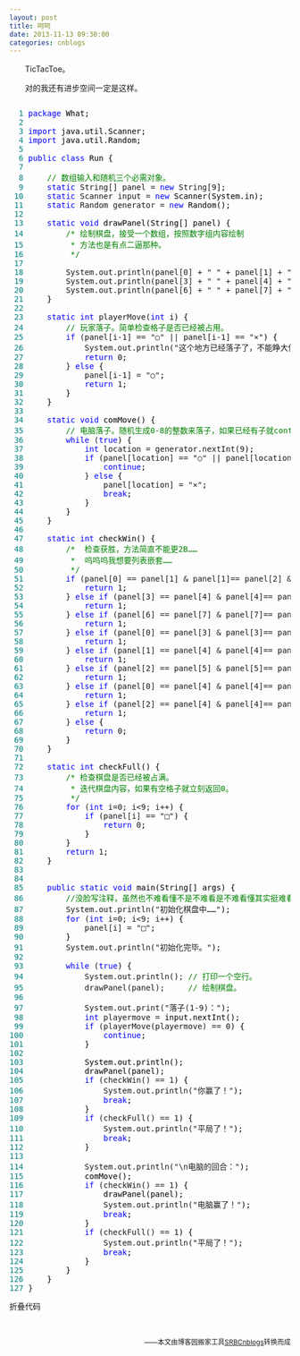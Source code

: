 ```yaml
---
layout: post
title: 呵呵
date: 2013-11-13 09:30:00
categories: cnblogs
---
```


<p>　　TicTacToe。</p>
<p>　　对的我还有进步空间一定是这样。</p>
<div class="cnblogs_code" onclick="cnblogs_code_show('7685fa8c-f6ad-419e-aa96-b29b5d1eb350')"><img id="code_img_closed_7685fa8c-f6ad-419e-aa96-b29b5d1eb350" class="code_img_closed" src="http://images.cnblogs.com/OutliningIndicators/ContractedBlock.gif" alt="" /><img id="code_img_opened_7685fa8c-f6ad-419e-aa96-b29b5d1eb350" class="code_img_opened" style="display: none;" onclick="cnblogs_code_hide('7685fa8c-f6ad-419e-aa96-b29b5d1eb350',event)" src="http://images.cnblogs.com/OutliningIndicators/ExpandedBlockStart.gif" alt="" />
<div id="cnblogs_code_open_7685fa8c-f6ad-419e-aa96-b29b5d1eb350" class="cnblogs_code_hide">
<pre><span style="color: #008080;">  1</span> <span style="color: #0000ff;">package</span><span style="color: #000000;"> What;
</span><span style="color: #008080;">  2</span> 
<span style="color: #008080;">  3</span> <span style="color: #0000ff;">import</span><span style="color: #000000;"> java.util.Scanner;
</span><span style="color: #008080;">  4</span> <span style="color: #0000ff;">import</span><span style="color: #000000;"> java.util.Random;
</span><span style="color: #008080;">  5</span> 
<span style="color: #008080;">  6</span> <span style="color: #0000ff;">public</span> <span style="color: #0000ff;">class</span><span style="color: #000000;"> Run {
</span><span style="color: #008080;">  7</span>     
<span style="color: #008080;">  8</span>     <span style="color: #008000;">//</span><span style="color: #008000;"> 数组输入和随机三个必需对象。</span>
<span style="color: #008080;">  9</span>     <span style="color: #0000ff;">static</span> String[] panel = <span style="color: #0000ff;">new</span> String[9<span style="color: #000000;">];
</span><span style="color: #008080;"> 10</span>     <span style="color: #0000ff;">static</span> Scanner input = <span style="color: #0000ff;">new</span><span style="color: #000000;"> Scanner(System.in);
</span><span style="color: #008080;"> 11</span>     <span style="color: #0000ff;">static</span> Random generator = <span style="color: #0000ff;">new</span><span style="color: #000000;"> Random();
</span><span style="color: #008080;"> 12</span>     
<span style="color: #008080;"> 13</span>     <span style="color: #0000ff;">static</span> <span style="color: #0000ff;">void</span><span style="color: #000000;"> drawPanel(String[] panel) {
</span><span style="color: #008080;"> 14</span>         <span style="color: #008000;">/*</span><span style="color: #008000;"> 绘制棋盘，接受一个数组，按照数字组内容绘制
</span><span style="color: #008080;"> 15</span> <span style="color: #008000;">         * 方法也是有点二逼那种。
</span><span style="color: #008080;"> 16</span>          <span style="color: #008000;">*/</span>
<span style="color: #008080;"> 17</span>         
<span style="color: #008080;"> 18</span>         System.out.println(panel[0] + " " + panel[1] + " " + panel[2<span style="color: #000000;">]);
</span><span style="color: #008080;"> 19</span>         System.out.println(panel[3] + " " + panel[4] + " " + panel[5<span style="color: #000000;">]);
</span><span style="color: #008080;"> 20</span>         System.out.println(panel[6] + " " + panel[7] + " " + panel[8<span style="color: #000000;">]);
</span><span style="color: #008080;"> 21</span> <span style="color: #000000;">    }
</span><span style="color: #008080;"> 22</span>     
<span style="color: #008080;"> 23</span>     <span style="color: #0000ff;">static</span> <span style="color: #0000ff;">int</span> playerMove(<span style="color: #0000ff;">int</span><span style="color: #000000;"> i) {
</span><span style="color: #008080;"> 24</span>         <span style="color: #008000;">//</span><span style="color: #008000;"> 玩家落子。简单检查格子是否已经被占用。</span>
<span style="color: #008080;"> 25</span>         <span style="color: #0000ff;">if</span> (panel[i-1] == "○" || panel[i-1] == "&times;"<span style="color: #000000;">) {
</span><span style="color: #008080;"> 26</span>             System.out.println("这个地方已经落子了，不能睁大你的狗眼仔细看看么？"<span style="color: #000000;">);
</span><span style="color: #008080;"> 27</span>             <span style="color: #0000ff;">return</span> 0<span style="color: #000000;">;
</span><span style="color: #008080;"> 28</span>         } <span style="color: #0000ff;">else</span><span style="color: #000000;"> {
</span><span style="color: #008080;"> 29</span>             panel[i-1] = "○"<span style="color: #000000;">;
</span><span style="color: #008080;"> 30</span>             <span style="color: #0000ff;">return</span> 1<span style="color: #000000;">;
</span><span style="color: #008080;"> 31</span> <span style="color: #000000;">        }
</span><span style="color: #008080;"> 32</span> <span style="color: #000000;">    }
</span><span style="color: #008080;"> 33</span>     
<span style="color: #008080;"> 34</span>     <span style="color: #0000ff;">static</span> <span style="color: #0000ff;">void</span><span style="color: #000000;"> comMove() {
</span><span style="color: #008080;"> 35</span>         <span style="color: #008000;">//</span><span style="color: #008000;"> 电脑落子。随机生成0-8的整数来落子，如果已经有子就continue掉重新生成随机数。</span>
<span style="color: #008080;"> 36</span>         <span style="color: #0000ff;">while</span> (<span style="color: #0000ff;">true</span><span style="color: #000000;">) {
</span><span style="color: #008080;"> 37</span>             <span style="color: #0000ff;">int</span> location = generator.nextInt(9<span style="color: #000000;">);
</span><span style="color: #008080;"> 38</span>             <span style="color: #0000ff;">if</span> (panel[location] == "○" || panel[location] == "&times;"<span style="color: #000000;">) {
</span><span style="color: #008080;"> 39</span>                 <span style="color: #0000ff;">continue</span><span style="color: #000000;">;
</span><span style="color: #008080;"> 40</span>             } <span style="color: #0000ff;">else</span><span style="color: #000000;"> {
</span><span style="color: #008080;"> 41</span>                 panel[location] = "&times;"<span style="color: #000000;">;
</span><span style="color: #008080;"> 42</span>                 <span style="color: #0000ff;">break</span><span style="color: #000000;">;
</span><span style="color: #008080;"> 43</span> <span style="color: #000000;">            }
</span><span style="color: #008080;"> 44</span> <span style="color: #000000;">        }
</span><span style="color: #008080;"> 45</span> <span style="color: #000000;">    }
</span><span style="color: #008080;"> 46</span>     
<span style="color: #008080;"> 47</span>     <span style="color: #0000ff;">static</span> <span style="color: #0000ff;">int</span><span style="color: #000000;"> checkWin() {
</span><span style="color: #008080;"> 48</span>         <span style="color: #008000;">/*</span><span style="color: #008000;">  检查获胜，方法简直不能更2B&hellip;&hellip;
</span><span style="color: #008080;"> 49</span> <span style="color: #008000;">         *  呜呜呜我想要列表嵌套&hellip;&hellip;
</span><span style="color: #008080;"> 50</span>          <span style="color: #008000;">*/</span>
<span style="color: #008080;"> 51</span>         <span style="color: #0000ff;">if</span> (panel[0] == panel[1] &amp; panel[1]== panel[2] &amp; panel[0] != "□"<span style="color: #000000;">) {
</span><span style="color: #008080;"> 52</span>             <span style="color: #0000ff;">return</span> 1<span style="color: #000000;">;
</span><span style="color: #008080;"> 53</span>         } <span style="color: #0000ff;">else</span> <span style="color: #0000ff;">if</span> (panel[3] == panel[4] &amp; panel[4]== panel[5] &amp; panel[3] != "□"<span style="color: #000000;">) {
</span><span style="color: #008080;"> 54</span>             <span style="color: #0000ff;">return</span> 1<span style="color: #000000;">;
</span><span style="color: #008080;"> 55</span>         } <span style="color: #0000ff;">else</span> <span style="color: #0000ff;">if</span> (panel[6] == panel[7] &amp; panel[7]== panel[8] &amp; panel[6] != "□"<span style="color: #000000;">) {
</span><span style="color: #008080;"> 56</span>             <span style="color: #0000ff;">return</span> 1<span style="color: #000000;">;
</span><span style="color: #008080;"> 57</span>         } <span style="color: #0000ff;">else</span> <span style="color: #0000ff;">if</span> (panel[0] == panel[3] &amp; panel[3]== panel[6] &amp; panel[0] != "□"<span style="color: #000000;">) {
</span><span style="color: #008080;"> 58</span>             <span style="color: #0000ff;">return</span> 1<span style="color: #000000;">;
</span><span style="color: #008080;"> 59</span>         } <span style="color: #0000ff;">else</span> <span style="color: #0000ff;">if</span> (panel[1] == panel[4] &amp; panel[4]== panel[7] &amp; panel[1] != "□"<span style="color: #000000;">) {
</span><span style="color: #008080;"> 60</span>             <span style="color: #0000ff;">return</span> 1<span style="color: #000000;">;
</span><span style="color: #008080;"> 61</span>         } <span style="color: #0000ff;">else</span> <span style="color: #0000ff;">if</span> (panel[2] == panel[5] &amp; panel[5]== panel[8] &amp; panel[2] != "□"<span style="color: #000000;">) {
</span><span style="color: #008080;"> 62</span>             <span style="color: #0000ff;">return</span> 1<span style="color: #000000;">;
</span><span style="color: #008080;"> 63</span>         } <span style="color: #0000ff;">else</span> <span style="color: #0000ff;">if</span> (panel[0] == panel[4] &amp; panel[4]== panel[8] &amp; panel[0] != "□"<span style="color: #000000;">) {
</span><span style="color: #008080;"> 64</span>             <span style="color: #0000ff;">return</span> 1<span style="color: #000000;">;
</span><span style="color: #008080;"> 65</span>         } <span style="color: #0000ff;">else</span> <span style="color: #0000ff;">if</span> (panel[2] == panel[4] &amp; panel[4]== panel[6] &amp; panel[2] != "□"<span style="color: #000000;">) {
</span><span style="color: #008080;"> 66</span>             <span style="color: #0000ff;">return</span> 1<span style="color: #000000;">;
</span><span style="color: #008080;"> 67</span>         } <span style="color: #0000ff;">else</span><span style="color: #000000;"> {
</span><span style="color: #008080;"> 68</span>             <span style="color: #0000ff;">return</span> 0<span style="color: #000000;">;
</span><span style="color: #008080;"> 69</span> <span style="color: #000000;">        }
</span><span style="color: #008080;"> 70</span> <span style="color: #000000;">    }
</span><span style="color: #008080;"> 71</span>     
<span style="color: #008080;"> 72</span>     <span style="color: #0000ff;">static</span> <span style="color: #0000ff;">int</span><span style="color: #000000;"> checkFull() {
</span><span style="color: #008080;"> 73</span>         <span style="color: #008000;">/*</span><span style="color: #008000;"> 检查棋盘是否已经被占满。
</span><span style="color: #008080;"> 74</span> <span style="color: #008000;">         * 迭代棋盘内容，如果有空格子就立刻返回0。
</span><span style="color: #008080;"> 75</span>          <span style="color: #008000;">*/</span>
<span style="color: #008080;"> 76</span>         <span style="color: #0000ff;">for</span> (<span style="color: #0000ff;">int</span> i=0; i&lt;9; i++<span style="color: #000000;">) {
</span><span style="color: #008080;"> 77</span>             <span style="color: #0000ff;">if</span> (panel[i] == "□"<span style="color: #000000;">) {
</span><span style="color: #008080;"> 78</span>                 <span style="color: #0000ff;">return</span> 0<span style="color: #000000;">;
</span><span style="color: #008080;"> 79</span> <span style="color: #000000;">            }
</span><span style="color: #008080;"> 80</span> <span style="color: #000000;">        }
</span><span style="color: #008080;"> 81</span>         <span style="color: #0000ff;">return</span> 1<span style="color: #000000;">;
</span><span style="color: #008080;"> 82</span> <span style="color: #000000;">    }
</span><span style="color: #008080;"> 83</span>     
<span style="color: #008080;"> 84</span>     
<span style="color: #008080;"> 85</span>     <span style="color: #0000ff;">public</span> <span style="color: #0000ff;">static</span> <span style="color: #0000ff;">void</span><span style="color: #000000;"> main(String[] args) {
</span><span style="color: #008080;"> 86</span>         <span style="color: #008000;">//</span><span style="color: #008000;">没脸写注释，虽然也不难看懂不是不难看是不难看懂其实挺难看的。</span>
<span style="color: #008080;"> 87</span>         System.out.println("初始化棋盘中&hellip;&hellip;"<span style="color: #000000;">);
</span><span style="color: #008080;"> 88</span>         <span style="color: #0000ff;">for</span> (<span style="color: #0000ff;">int</span> i=0; i&lt;9; i++<span style="color: #000000;">) {
</span><span style="color: #008080;"> 89</span>             panel[i] = "□"<span style="color: #000000;">;
</span><span style="color: #008080;"> 90</span> <span style="color: #000000;">        }
</span><span style="color: #008080;"> 91</span>         System.out.println("初始化完毕。"<span style="color: #000000;">);
</span><span style="color: #008080;"> 92</span>         
<span style="color: #008080;"> 93</span>         <span style="color: #0000ff;">while</span> (<span style="color: #0000ff;">true</span><span style="color: #000000;">) {
</span><span style="color: #008080;"> 94</span>             System.out.println(); <span style="color: #008000;">//</span><span style="color: #008000;"> 打印一个空行。</span>
<span style="color: #008080;"> 95</span>             drawPanel(panel);     <span style="color: #008000;">//</span><span style="color: #008000;"> 绘制棋盘。</span>
<span style="color: #008080;"> 96</span>             
<span style="color: #008080;"> 97</span>             System.out.print("落子(1-9)："<span style="color: #000000;">);
</span><span style="color: #008080;"> 98</span>             <span style="color: #0000ff;">int</span> playermove =<span style="color: #000000;"> input.nextInt();
</span><span style="color: #008080;"> 99</span>             <span style="color: #0000ff;">if</span> (playerMove(playermove) == 0<span style="color: #000000;">) {
</span><span style="color: #008080;">100</span>                 <span style="color: #0000ff;">continue</span><span style="color: #000000;">;
</span><span style="color: #008080;">101</span> <span style="color: #000000;">            }
</span><span style="color: #008080;">102</span>             
<span style="color: #008080;">103</span> <span style="color: #000000;">            System.out.println();
</span><span style="color: #008080;">104</span> <span style="color: #000000;">            drawPanel(panel);
</span><span style="color: #008080;">105</span>             <span style="color: #0000ff;">if</span> (checkWin() == 1<span style="color: #000000;">) {
</span><span style="color: #008080;">106</span>                 System.out.println("你赢了！"<span style="color: #000000;">);
</span><span style="color: #008080;">107</span>                 <span style="color: #0000ff;">break</span><span style="color: #000000;">;
</span><span style="color: #008080;">108</span> <span style="color: #000000;">            }
</span><span style="color: #008080;">109</span>             <span style="color: #0000ff;">if</span> (checkFull() == 1<span style="color: #000000;">) {
</span><span style="color: #008080;">110</span>                 System.out.println("平局了！"<span style="color: #000000;">);
</span><span style="color: #008080;">111</span>                 <span style="color: #0000ff;">break</span><span style="color: #000000;">;
</span><span style="color: #008080;">112</span> <span style="color: #000000;">            }
</span><span style="color: #008080;">113</span>             
<span style="color: #008080;">114</span>             System.out.println("\n电脑的回合："<span style="color: #000000;">);
</span><span style="color: #008080;">115</span> <span style="color: #000000;">            comMove();
</span><span style="color: #008080;">116</span>             <span style="color: #0000ff;">if</span> (checkWin() == 1<span style="color: #000000;">) {
</span><span style="color: #008080;">117</span> <span style="color: #000000;">                drawPanel(panel);
</span><span style="color: #008080;">118</span>                 System.out.println("电脑赢了！"<span style="color: #000000;">);
</span><span style="color: #008080;">119</span>                 <span style="color: #0000ff;">break</span><span style="color: #000000;">;
</span><span style="color: #008080;">120</span> <span style="color: #000000;">            }
</span><span style="color: #008080;">121</span>             <span style="color: #0000ff;">if</span> (checkFull() == 1<span style="color: #000000;">) {
</span><span style="color: #008080;">122</span>                 System.out.println("平局了！"<span style="color: #000000;">);
</span><span style="color: #008080;">123</span>                 <span style="color: #0000ff;">break</span><span style="color: #000000;">;
</span><span style="color: #008080;">124</span> <span style="color: #000000;">            }
</span><span style="color: #008080;">125</span> <span style="color: #000000;">        }
</span><span style="color: #008080;">126</span> <span style="color: #000000;">    }
</span><span style="color: #008080;">127</span> }</pre>
</div>
<span class="cnblogs_code_collapse">折叠代码</span></div>
<p>&nbsp;</p>

<p align=right><span style="font-size: 12px">——本文由博客园搬家工具<a href="https://github.com/mlxy/SRBCnblogs">SRBCnblogs</a>转换而成</span></p>